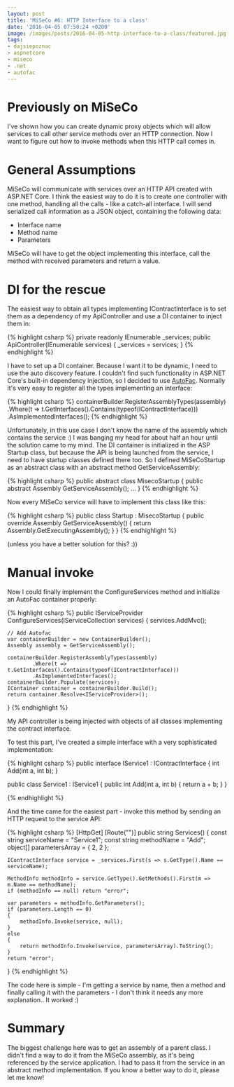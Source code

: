 ```yaml
---
layout: post
title: 'MiSeCo #6: HTTP Interface to a class'
date: '2016-04-05 07:50:24 +0200'
image: /images/posts/2016-04-05-http-interface-to-a-class/featured.jpg
tags:
- dajsiepoznac
- aspnetcore
- miseco
- .net
- autofac
---
```

# Previously on MiSeCo
I've shown how you can create dynamic proxy objects which will allow services to call other service methods over an HTTP connection. Now I want to figure out how to invoke methods when this HTTP call comes in.

# General Assumptions
MiSeCo will communicate with services over an HTTP API created with ASP.NET Core. I think the easiest way to do it is to create one controller with one method, handling all the calls - like a catch-all interface. I will send serialized call information as a JSON object, containing the following data:

* Interface name
* Method name
* Parameters

MiSeCo will have to get the object implementing this interface, call the method with received parameters and return a value.

# DI for the rescue
The easiest way to obtain all types implementing IContractInterface is to set them as a dependency of my ApiController and use a DI container to inject them in: 

{% highlight csharp %}
private readonly IEnumerable<IContractInterface> _services;
public ApiController(IEnumerable<IContractInterface> services)
{
    _services = services;
}
{% endhighlight %}

I have to set up a DI container. Because I want it to be dynamic, I need to use the auto discovery feature. I couldn't find such functionality in ASP.NET Core's built-in dependency injection, so I decided to use [AutoFac](http://autofac.org/). Normally it's very easy to register all the types implementing an interface:

{% highlight csharp %}
containerBuilder.RegisterAssemblyTypes(assembly)
    .Where(t => t.GetInterfaces().Contains(typeof(IContractInterface)))
    .AsImplementedInterfaces();
{% endhighlight %}

Unfortunately, in this use case I don't know the name of the assembly which contains the service :) I was banging my head for about half an hour until the solution came to my mind. The DI container is initialized in the ASP Startup class, but because the API is being launched from the service, I need to have startup classes defined there too. So I defined MiSeCoStartup as an abstract class with an abstract method GetServiceAssembly:

{% highlight csharp %}
public abstract class MisecoStartup
{
    public abstract Assembly GetServiceAssembly();
    ...
}
{% endhighlight %}

Now every MiSeCo service will have to implement this class like this: 

{% highlight csharp %}
public class Startup : MisecoStartup
{
    public override Assembly GetServiceAssembly()
    {
        return Assembly.GetExecutingAssembly();
    }
}
{% endhighlight %}

(unless you have a better solution for this? :)) 

# Manual invoke
Now I could finally implement the ConfigureServices method and initialize an AutoFac container properly:

{% highlight csharp %}
public IServiceProvider ConfigureServices(IServiceCollection services)
{
    services.AddMvc();

    // Add Autofac
    var containerBuilder = new ContainerBuilder();
    Assembly assembly = GetServiceAssembly();

    containerBuilder.RegisterAssemblyTypes(assembly)
            .Where(t => t.GetInterfaces().Contains(typeof(IContractInterface)))
            .AsImplementedInterfaces();
    containerBuilder.Populate(services);
    IContainer container = containerBuilder.Build();
    return container.Resolve<IServiceProvider>();
}
{% endhighlight %}

My API controller is being injected with objects of all classes implementing the contract interface. 

To test this part, I've created a simple interface with a very sophisticated implementation:

{% highlight csharp %}
public interface IService1 : IContractInterface
{
    int Add(int a, int b);
}

public class Service1 : IService1
{
    public int Add(int a, int b)
    {
        return a + b;
    }
}

{% endhighlight %}

And the time came for the easiest part - invoke this method by sending an HTTP request to the service API:

{% highlight csharp %}
[HttpGet]
[Route("")]
public string Services()
{
    const string serviceName = "Service1";
    const string methodName = "Add";
    object[] parametersArray = { 2, 2 };

    IContractInterface service = _services.First(s => s.GetType().Name == serviceName);

    MethodInfo methodInfo = service.GetType().GetMethods().First(m => m.Name == methodName);
    if (methodInfo == null) return "error";

    var parameters = methodInfo.GetParameters();
    if (parameters.Length == 0)
    {
        methodInfo.Invoke(service, null);
    }
    else
    {
        return methodInfo.Invoke(service, parametersArray).ToString();
    }
    return "error";
}
{% endhighlight %}

The code here is simple - I'm getting a service by name, then a method and finally calling it with the parameters - I don't think it needs any more explanation.. It worked :) 

# Summary
The biggest challenge here was to get an assembly of a parent class. I didn't find a way to do it from the MiSeCo assembly, as it's being referenced by the service application. I had to pass it from the service in an abstract method implementation. If you know a better way to do it, please let me know! 

